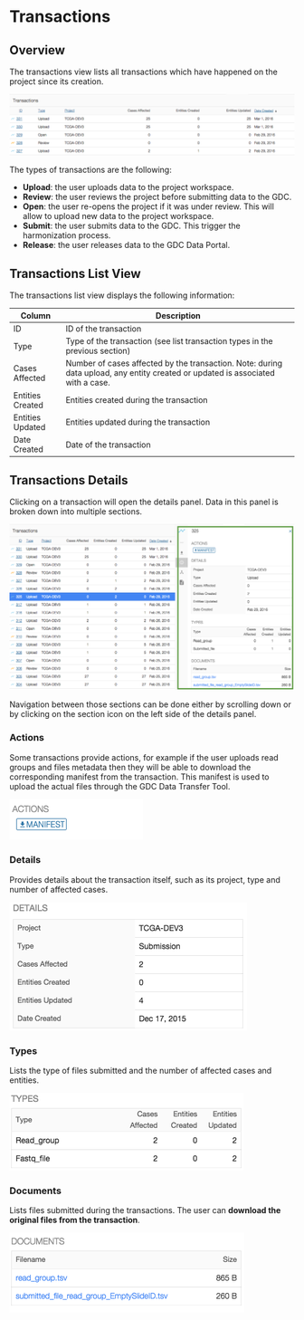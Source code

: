# Transactions

## Overview

The transactions view lists all transactions which have happened on the project since its creation.

[![GDC Submission Transactions](images/GDC_Submission_Transactions.png)](images/GDC_Submission_Transactions.png "Click to see the full image.")

The types of transactions are the following:

* __Upload__: the user uploads data to the project workspace.
* __Review__: the user reviews the project before submitting data to the GDC.
* __Open__: the user re-opens the project if it was under review. This will allow to upload new data to the project workspace.
* __Submit__: the user submits data to the GDC. This trigger the harmonization process.
* __Release__: the user releases data to the GDC Data Portal.

## Transactions List View

The transactions list view displays the following information:

|Column|Description|
| --- | --- |
| ID | ID of the transaction |
| Type | Type of the transaction (see list transaction types in the previous section)|
| Cases Affected | Number of cases affected by the transaction. Note: during data upload, any entity created or updated is associated with a case. |
| Entities Created | Entities created during the transaction |
| Entities Updated | Entities updated during the transaction |
| Date Created | Date of the transaction |

## Transactions Details

Clicking on a transaction will open the details panel. Data in this panel is broken down into multiple sections.

[![GDC Submission Transactions](images/GDC_Submission_Transactions_Details.png)](images/GDC_Submission_Transactions_Details.png "Click to see the full image.")

Navigation between those sections can be done either by scrolling down or by clicking on the section icon on the left side of the details panel.

### Actions

Some transactions provide actions, for example if the user uploads read groups and files metadata then they will be able to download the corresponding manifest from the transaction. This manifest is used to upload the actual files through the GDC Data Transfer Tool.

[![GDC Submission Transactions Details Action](images/GDC_Submission_Transactions_Details_Action.png)](images/GDC_Submission_Transactions_Details_Action.png "Click to see the full image.")



### Details

Provides details about the transaction itself, such as its project, type and number of affected cases.

[![GDC Submission Transactions Details](images/GDC_Submission_Transactions_Details_Details.png)](images/GDC_Submission_Transactions_Details.png "Click to see the full image.")

### Types

Lists the type of files submitted and the number of affected cases and entities.

[![GDC Submission Transactions Types](images/GDC_Submission_Transactions_Details_Types.png)](images/GDC_Submission_Transactions_Details_Types.png "Click to see the full image.")

### Documents

Lists files submitted during the transactions.
The user can __download the original files from the transaction__.

[![GDC Submission Transactions Documents](images/GDC_Submission_Transactions_Details_Documents.png)](images/GDC_Submission_Transactions_Details_Documents.png "Click to see the full image.")
